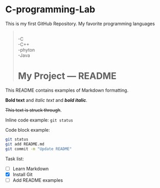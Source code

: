 # C-programming-Lab
This is my first GitHub Repository. 
My favorite programming languages
>\
-C
>\
-C++
>\
-phyton 
>\
-Java
>
># My Project — README

This README contains examples of Markdown formatting.

**Bold text** and *italic text* and ***bold italic***.

~~This text is struck through~~.

Inline code example: `git status`

Code block example:
```bash
git status
git add README.md
git commit -m "Update README"
```

Task list:
- [ ] Learn Markdown
- [x] Install Git
- [ ] Add README examples
